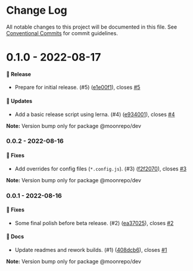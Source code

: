 # Change Log

All notable changes to this project will be documented in this file.
See [Conventional Commits](https://conventionalcommits.org) for commit guidelines.

# 0.1.0 - 2022-08-17

#### 🎉 Release

- Prepare for initial release. (#5) ([e1e00f1](https://github.com/moonrepo/dev/commit/e1e00f1)), closes [#5](https://github.com/moonrepo/dev/issues/5)

#### 🚀 Updates

- Add a basic release script using lerna. (#4) ([e934001](https://github.com/moonrepo/dev/commit/e934001)), closes [#4](https://github.com/moonrepo/dev/issues/4)

**Note:** Version bump only for package @moonrepo/dev





### 0.0.2 - 2022-08-16

#### 🐞 Fixes

- Add overrides for config files (`*.config.js`). (#3) ([f2f2070](https://github.com/moonrepo/dev/commit/f2f2070)), closes [#3](https://github.com/moonrepo/dev/issues/3)

**Note:** Version bump only for package @moonrepo/dev





### 0.0.1 - 2022-08-16

#### 🐞 Fixes

- Some final polish before beta release. (#2) ([ea37025](https://github.com/moonrepo/dev/commit/ea37025)), closes [#2](https://github.com/moonrepo/dev/issues/2)

#### 📘 Docs

- Update readmes and rework builds. (#1) ([408dcb6](https://github.com/moonrepo/dev/commit/408dcb6)), closes [#1](https://github.com/moonrepo/dev/issues/1)

**Note:** Version bump only for package @moonrepo/dev
